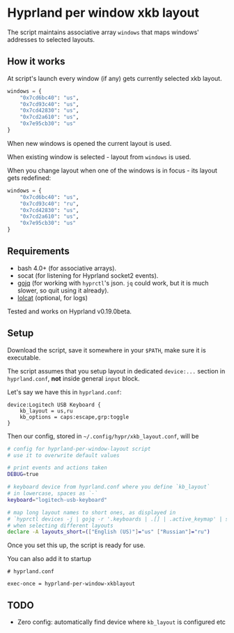 # Hyprland per window xkb layout

The script maintains associative array `windows` that maps windows' addresses to selected layouts.

## How it works

At script's launch every window (if any) gets currently selected xkb layout.

```python
windows = {
    "0x7cd6bc40": "us",
    "0x7cd93c40": "us",
    "0x7cd42830": "us",
    "0x7cd2a610": "us",
    "0x7e95cb30": "us"
}
```

When new windows is opened the current layout is used.

When existing window is selected - layout from `windows` is used.

When you change layout when one of the windows is in focus - its layout gets redefined:


```python
windows = {
    "0x7cd6bc40": "us",
    "0x7cd93c40": "ru",
    "0x7cd42830": "us",
    "0x7cd2a610": "us",
    "0x7e95cb30": "us"
}
```

## Requirements

* bash 4.0+ (for associative arrays).
* socat (for listening for Hyprland socket2 events).
* [gojq](https://github.com/itchyny/gojq) (for working with `hyprctl`'s json. `jq` could work, but it is much slower, so quit using it already).
* [lolcat](https://github.com/jaseg/lolcat) (optional, for logs)

Tested and works on Hyprland v0.19.0beta.

## Setup

Download the script, save it somewhere in your `$PATH`, make sure it is executable.

The script assumes that you setup layout in dedicated `device:...` section in `hyprland.conf`, **not** inside general `input` block.

Let's say we have this in `hyprland.conf`:

```
device:Logitech USB Keyboard {
    kb_layout = us,ru
    kb_options = caps:escape,grp:toggle
}
```

Then our config, stored in `~/.config/hypr/xkb_layout.conf`, will be

```sh
# config for hyprland-per-window-layout script
# use it to overwrite default values

# print events and actions taken
DEBUG=true

# keyboard device from hyprland.conf where you define `kb_layout`
# in lowercase, spaces as `-`
keyboard="logitech-usb-keyboard"

# map long layout names to short ones, as displayed in
# `hyprctl devices -j | gojq -r '.keyboards | .[] | .active_keymap' | sort -u`
# when selecting different layouts
declare -A layouts_short=(["English (US)"]="us" ["Russian"]="ru")
```

Once you set this up, the script is ready for use.

You can also add it to startup

```
# hyprland.conf

exec-once = hyprland-per-window-xkblayout
```

## TODO

* Zero config: automatically find device where `kb_layout` is configured etc
